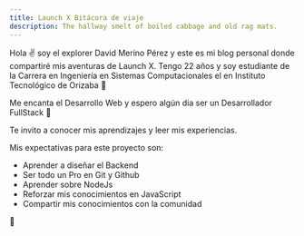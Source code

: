 ```yaml
---
title: Launch X Bitácora de viaje
description: The hallway smelt of boiled cabbage and old rag mats.
---
```


Hola ✌️  soy el explorer David Merino Pérez y este es mi blog personal donde compartiré mis aventuras de Launch X.
Tengo 22 años y soy estudiante de la Carrera en Ingeniería en Sistemas Computacionales
el en Instituto Tecnológico de Orizaba 🦉

Me encanta el Desarrollo Web y espero algún dia ser un Desarrollador FullStack 🚀

Te invito a conocer mis aprendizajes y leer mis experiencias.

Mis expectativas para este proyecto son:

- Aprender a diseñar el Backend
- Ser todo un Pro en Git y Github
- Aprender sobre NodeJs
- Reforzar mis conocimientos en JavaScript
- Compartir mis conocimientos con la comunidad

🚀
